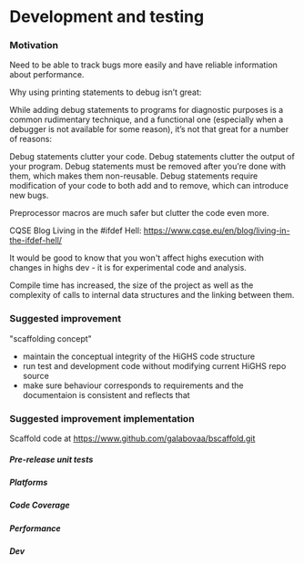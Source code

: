 
# Development and testing

### Motivation

Need to be able to track bugs more easily and have reliable information about
performance.

Why using printing statements to debug isn’t great:

While adding debug statements to programs for diagnostic purposes is a common 
rudimentary technique, and a functional one (especially when a debugger is not
 available for some reason), it’s not that great for a number of reasons:

Debug statements clutter your code.
Debug statements clutter the output of your program.
Debug statements must be removed after you’re done with them, which makes them
non-reusable.
Debug statements require modification of your code to both add and to remove,
which can introduce new bugs.

Preprocessor macros are much safer but clutter the code even more.

CQSE Blog
Living in the #ifdef Hell: https://www.cqse.eu/en/blog/living-in-the-ifdef-hell/

It would be good to know that you won't affect highs execution with changes in
highs dev - it is for experimental code and analysis.


Compile time has increased, the size of the project as well as the complexity of
calls to internal data structures and the linking between them.

### Suggested improvement

"scaffolding concept"

- maintain the conceptual integrity of the HiGHS code structure
- run test and development code without modifying current HiGHS repo source
- make sure behaviour corresponds to requirements and the documentaion is
  consistent and reflects that

### Suggested improvement implementation

Scaffold code at
https://www.github.com/galabovaa/bscaffold.git

##### Pre-release unit tests
##### Platforms
##### Code Coverage
##### Performance
##### Dev